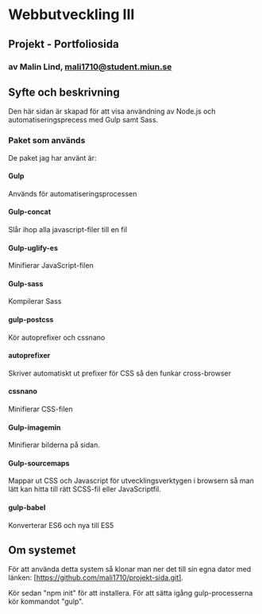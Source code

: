 # Webbutveckling III

## Projekt - Portfoliosida

### av Malin Lind, mali1710@student.miun.se

## Syfte och beskrivning

Den här sidan är skapad för att visa användning av Node.js och automatiseringsprecess med Gulp samt Sass.

### Paket som används

De paket jag har använt är:

#### Gulp

Används för automatiseringsprocessen

#### Gulp-concat

Slår ihop alla javascript-filer till en fil

#### Gulp-uglify-es

Minifierar JavaScript-filen

#### Gulp-sass

Kompilerar Sass

#### gulp-postcss

Kör autoprefixer och cssnano

#### autoprefixer

Skriver automatiskt ut prefixer för CSS så den funkar cross-browser

#### cssnano

Minifierar CSS-filen

#### Gulp-imagemin

Minifierar bilderna på sidan.

#### Gulp-sourcemaps

Mappar ut CSS och Javascript för utvecklingsverktygen i browsern så man lätt kan hitta till rätt SCSS-fil eller JavaScriptfil.

#### gulp-babel

Konverterar ES6 och nya till ES5

## Om systemet

För att använda detta system så klonar man ner det till sin egna dator med länken: [https://github.com/mali1710/projekt-sida.git].

Kör sedan "npm init" för att installera. För att sätta igång gulp-processerna kör kommandot "gulp".
